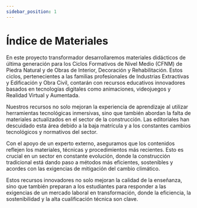 ```yaml
---
sidebar_position: 1
---
```


# Índice de Materiales

En este proyecto transformador desarrollaremos materiales didácticos de última generación para los Ciclos Formativos de Nivel Medio (CFNM) de Piedra Natural y de Obras de Interior, Decoración y Rehabilitación. Estos ciclos, pertenecientes a las familias profesionales de Industrias Extractivas y Edificación y Obra Civil, contarán con recursos educativos innovadores basados en tecnologías digitales como animaciones, videojuegos y Realidad Virtual y Aumentada.

Nuestros recursos no solo mejoran la experiencia de aprendizaje al utilizar herramientas tecnológicas inmersivas, sino que también abordan la falta de materiales actualizados en el sector de la construcción. Las editoriales han descuidado esta área debido a la baja matrícula y a los constantes cambios  tecnológicos y normativos del sector.

Con el apoyo de un experto externo, aseguramos que los contenidos reflejen los materiales, técnicas y procedimientos más recientes. Esto es crucial en un sector en constante evolución, donde la construcción tradicional está dando paso a métodos más eficientes, sostenibles y acordes con las exigencias de mitigación del cambio climático.

Estos recursos innovadores no solo mejoran la calidad de la enseñanza, sino que también preparan a los estudiantes para responder a las exigencias de un mercado laboral en transformación, donde la eficiencia, la sostenibilidad y la alta cualificación técnica son clave.